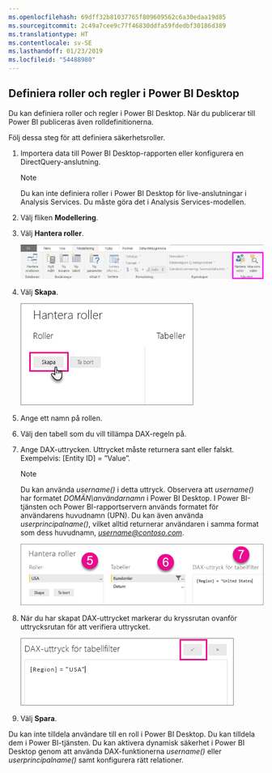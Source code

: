 ```yaml
---
ms.openlocfilehash: 69dff32b81037765f809609562c6a30edaa19d85
ms.sourcegitcommit: 2c49a7cee9c77f46830ddfa59fdedbf30186d389
ms.translationtype: HT
ms.contentlocale: sv-SE
ms.lasthandoff: 01/23/2019
ms.locfileid: "54488980"
---
```

## <a name="define-roles-and-rules-in-power-bi-desktop"></a>Definiera roller och regler i Power BI Desktop
Du kan definiera roller och regler i Power BI Desktop. När du publicerar till Power BI publiceras även rolldefinitionerna.

Följ dessa steg för att definiera säkerhetsroller.

1. Importera data till Power BI Desktop-rapporten eller konfigurera en DirectQuery-anslutning.
   
   > [!NOTE]
   > Du kan inte definiera roller i Power BI Desktop för live-anslutningar i Analysis Services. Du måste göra det i Analysis Services-modellen.
   > 
   > 
1. Välj fliken **Modellering**.
2. Välj **Hantera roller**.
   
   ![](./media/rls-desktop-define-roles/powerbi-desktop-security.png)
4. Välj **Skapa**.
   
   ![](./media/rls-desktop-define-roles/powerbi-desktop-security-create-role.png)
5. Ange ett namn på rollen. 
6. Välj den tabell som du vill tillämpa DAX-regeln på.
7. Ange DAX-uttrycken. Uttrycket måste returnera sant eller falskt. Exempelvis: [Entity ID] = ”Value”.
   
   > [!NOTE]
   > Du kan använda *username()* i detta uttryck. Observera att *username()* har formatet *DOMÄN\användarnamn* i Power BI Desktop. I Power BI-tjänsten och Power BI-rapportservern används formatet för användarens huvudnamn (UPN). Du kan även använda *userprincipalname()*, vilket alltid returnerar användaren i samma format som dess huvudnamn, *username@contoso.com*.
   > 
   > 
   
   ![](./media/rls-desktop-define-roles/powerbi-desktop-security-create-rule.png)
8. När du har skapat DAX-uttrycket markerar du kryssrutan ovanför uttrycksrutan för att verifiera uttrycket.
   
   ![](./media/rls-desktop-define-roles/powerbi-desktop-security-validate-dax.png)
9. Välj **Spara**.

Du kan inte tilldela användare till en roll i Power BI Desktop. Du kan tilldela dem i Power BI-tjänsten. Du kan aktivera dynamisk säkerhet i Power BI Desktop genom att använda DAX-funktionerna *username()* eller *userprincipalname()* samt konfigurera rätt relationer. 

